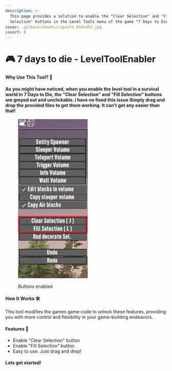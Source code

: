 ```yaml
---
description: >-
  This page provides a solution to enable the "Clear Selection" and "Fill
  Selection" buttons in the Level Tools menu of the game "7 Days to Die".
cover: .gitbook/assets/capsule_616x353.jpg
coverY: 0
---
```


# 🎮 7 days to die - LevelToolEnabler

#### Why Use This Tool? 🤔

#### As you might have noticed, when you enable the level tool in a survival world in 7 Days to Die, the "Clear Selection" and "Fill Selection" buttons are greyed out and unclickable. i have no fixed this issue Simply drag and drop the provided files to get them working. It can't get any easier than that!&#x20;

<figure><img src=".gitbook/assets/3535.PNG" alt=""><figcaption><p>Buttons enabled</p></figcaption></figure>

#### How It Works 🛠️

This tool modifies the games game code to unlock these features, providing you with more control and flexibility in your game-building endeavors.



#### Features 🌟

* Enable "Clear Selection" button
* Enable "Fill Selection" button
* Easy to use: Just drag and drop!



#### Lets get started!
